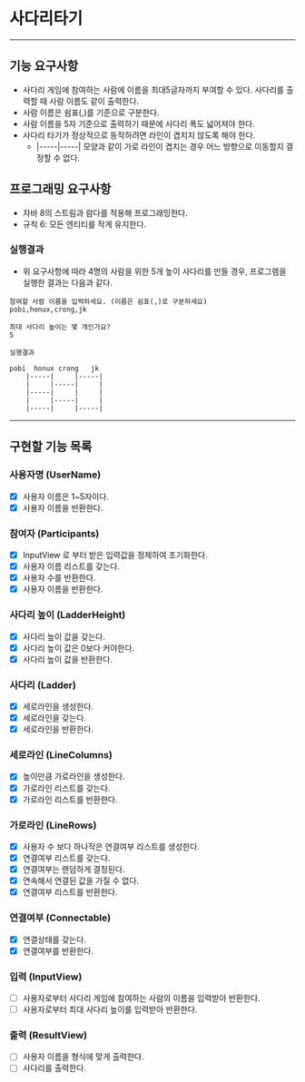 # 사다리타기

---


## 기능 요구사항
- 사다리 게임에 참여하는 사람에 이름을 최대5글자까지 부여할 수 있다. 사다리를 출력할 때 사람 이름도 같이 출력한다.
- 사람 이름은 쉼표(,)를 기준으로 구분한다.
- 사람 이름을 5자 기준으로 출력하기 때문에 사다리 폭도 넓어져야 한다.
- 사다리 타기가 정상적으로 동작하려면 라인이 겹치지 않도록 해야 한다.
  - |-----|-----| 모양과 같이 가로 라인이 겹치는 경우 어느 방향으로 이동할지 결정할 수 없다.

## 프로그래밍 요구사항
- 자바 8의 스트림과 람다를 적용해 프로그래밍한다.
- 규칙 6: 모든 엔티티를 작게 유지한다.

### 실행결과
- 위 요구사항에 따라 4명의 사람을 위한 5개 높이 사다리를 만들 경우, 프로그램을 실행한 결과는 다음과 같다.
```text
참여할 사람 이름을 입력하세요. (이름은 쉼표(,)로 구분하세요)
pobi,honux,crong,jk

최대 사다리 높이는 몇 개인가요?
5

실행결과

pobi  honux crong   jk
    |-----|     |-----|
    |     |-----|     |
    |-----|     |     |
    |     |-----|     |
    |-----|     |-----|
```

---


## 구현할 기능 목록
### 사용자명 (UserName)
- [x] 사용자 이름은 1~5자이다.
- [x] 사용자 이름을 반환한다.

### 참여자 (Participants)
- [x] InputView 로 부터 받은 입력값을 정제하여 초기화한다.
- [x] 사용자 이름 리스트를 갖는다.
- [x] 사용자 수를 반환한다.
- [x] 사용자 이름을 반환한다.

### 사다리 높이 (LadderHeight)
- [x] 사다리 높이 값을 갖는다.
- [x] 사다리 높이 값은 0보다 커야한다.
- [x] 사다리 높이 값을 반환한다.

### 사다리 (Ladder)
- [x] 세로라인을 생성한다.
- [x] 세로라인을 갖는다.
- [x] 세로라인을 반환한다.

### 세로라인 (LineColumns)
- [x] 높이만큼 가로라인을 생성한다.
- [x] 가로라인 리스트를 갖는다.
- [x] 가로라인 리스트를 반환한다.

### 가로라인 (LineRows)
- [x] 사용자 수 보다 하나작은 연결여부 리스트를 생성한다.
- [x] 연결여부 리스트를 갖는다.
- [x] 연결여부는 랜덤하게 결정된다.
- [x] 연속해서 연결된 값을 가질 수 없다.
- [x] 연결여부 리스트를 반환한다.

### 연결여부 (Connectable)
- [x] 연결상태를 갖는다.
- [x] 연결여부를 반환한다.

### 입력 (InputView)
- [ ] 사용자로부터 사다리 게임에 참여하는 사람의 이름을 입력받아 반환한다.
- [ ] 사용자로부터 최대 사다리 높이를 입력받아 반환한다. 

### 출력 (ResultView)
- [ ] 사용자 이름을 형식에 맞게 출력한다.
- [ ] 사다리를 출력한다.
